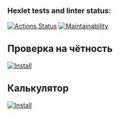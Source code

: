 ### Hexlet tests and linter status:
[![Actions Status](https://github.com/aelnko/frontend-project-44/workflows/hexlet-check/badge.svg)](https://github.com/aelnko/frontend-project-44/actions)
[![Maintainability](https://api.codeclimate.com/v1/badges/1593d53485a8bbcd6b20/maintainability)](https://codeclimate.com/github/aelnko/frontend-project-44/maintainability)

## Проверка на чётность
[![Install](https://asciinema.org/a/539875.svg)](https://asciinema.org/a/539875)

## Калькулятор
[![Install](https://asciinema.org/a/540364.svg)](https://asciinema.org/a/540364)